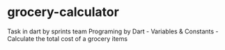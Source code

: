 # grocery-calculator
Task in dart by sprints team Programing by Dart - Variables &amp; Constants - Calculate the total cost of a grocery items
